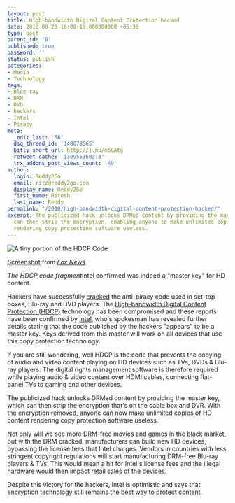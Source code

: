 ```yaml
---
layout: post
title: High-bandwidth Digital Content Protection hacked
date: 2010-09-28 16:00:19.000000000 +05:30
type: post
parent_id: '0'
published: true
password: ''
status: publish
categories:
- Media
- Technology
tags:
- Blue-ray
- DRM
- DVD
- hackers
- Intel
- Piracy
meta:
  _edit_last: '56'
  dsq_thread_id: '148078565'
  bitly_short_url: http://j.mp/m6CAtg
  retweet_cache: '1309551603:3'
  trx_addons_post_views_count: '49'
author:
  login: Reddy2Go
  email: ritz@reddy2go.com
  display_name: Reddy2Go
  first_name: Ritesh
  last_name: Reddy
permalink: "/2010/high-bandwidth-digital-content-protection-hacked/"
excerpt: The publicized hack unlocks DRMed content by providing the master key, which
  can then strip the encryption, enabling anyone to make unlimited copies of HD content
  rendering copy protection software useless.
---
```

<div class="figure"><img src="/static/2010/09/hdcp-hack.png" alt="A tiny portion of the HDCP Code" />
<p class="credit"><abbr class="type" title="Screenshot">Screenshot</abbr> from <cite><a href="http://www.foxnews.com/">Fox News</a></cite></p>
<p class="caption"><em class="title">The HDCP code fragment</em>Intel confirmed was indeed a "master key" for HD content.</p>
</div>

<p>Hackers have successfully <a href="http://www.foxnews.com/scitech/2010/09/16/intel-confirms-hdtv-code-cracked/">cracked</a> the anti-piracy code used in set-top boxes, Blu-ray and DVD players. The <a href="http://en.wikipedia.org/wiki/High-bandwidth_Digital_Content_Protection">High-bandwidth Digital Content Protection (HDCP)</a> technology has been compromised and these reports have been confirmed by <a href="http://www.intel.com/">Intel</a>, who's spokesman has revealed further details stating that the code published by the hackers "appears" to be a master key. Keys derived from this master will work on all devices that use this copy protection technology.</p>
<p>If you are still wondering, well HDCP is the code that prevents the copying of audio and video content playing on HD devices such as TVs, DVDs & Blu-ray players. The digital rights management software is therefore required while playing audio & video content over HDMI cables, connecting flat-panel TVs to gaming and other devices.</p>
<p>The publicized hack unlocks DRMed content by providing the master key, which can then strip the encryption that's on the cable box and DVR. With the encryption removed, anyone can now make unlimited copies of HD content rendering copy protection software useless.</p>
<p>Not only will we see more DRM-free movies and games in the black market, but with the DRM cracked, manufacturers can build new HD devices, bypassing the license fees that Intel charges. Vendors in countries with less stringent copyright regulations will start manufacturing DRM-free Blu-ray players & TVs. This would mean a hit for Intel's license fees and the illegal hardware would then impact retail sales of the devices.</p>
<p>Despite this victory for the hackers, Intel is optimistic and says that encryption technology still remains the best way to protect content.</p>
